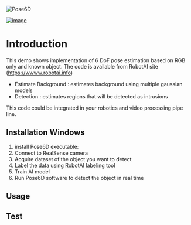![Pose6D](https://github.com/WorkIntel/Projects/blob/main/Pose6D/doc/pose6d-ezgif.com-video-to-gif-converter.gif)

[![image](https://img.shields.io/pypi/v/scikit-spatial.svg)](https://pypi.python.org/pypi/scikit-spatial)



# Introduction

This demo shows implementation of 6 DoF pose estimation based on RGB only and known object.
The code is available from RobotAI site (https://wwww.robotai.info)

-   Estimate Background : estimates background using multiple gaussian models
-   Detection  : estimates regions that will be detected as intrusions

This code could be integrated in your robotics and video processing pipe line.
 

## Installation Windows

1. install Pose6D executable:
2. Connect to RealSense camera
3. Acquire dataset of the object you want to detect
4. Label the data using RobotAI labeling tool
5. Train AI model
6. Run Pose6D software to detect the object in real time

## Usage



## Test


